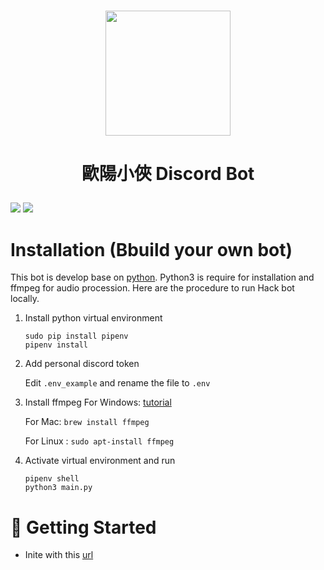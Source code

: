 

# <p align="center"><img src="https://github.com/OuYangMinOa/Xiao-Xia/icon.png" width = '200' height="200" ></img> </p>

# <p align="center">歐陽小俠 Discord Bot </p>
![](https://img.shields.io/github/pipenv/locked/dependency-version/ncuphysics/hack_bot/py-cord)
![](https://img.shields.io/bower/l/mi)

# Installation (Bbuild your own bot)

This bot is develop base on [python](https://www.python.org). Python3 is require for installation and ffmpeg for audio procession. Here are the procedure to run Hack bot locally.

1. Install python virtual environment
    ```shell
    sudo pip install pipenv
    pipenv install
    ```
2. Add personal discord token 

	Edit  `.env_example` and rename the file to `.env`
    
3. Install ffmpeg
	For Windows: [tutorial](https://blog.gregzaal.com/how-to-install-ffmpeg-on-windows/)

	For Mac: `brew install ffmpeg`

    For Linux : `sudo apt-install ffmpeg`

3. Activate virtual environment and run
    ```shell
    pipenv shell
    python3 main.py
    ```

# :rocket: Getting Started
* Inite with this <a href="https://discord.com/api/oauth2/authorize?client_id=851419786465771520&permissions=8&scope=bot%20applications.commands">url</a>  
